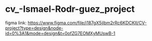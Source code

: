 # cv_-Ismael-Rodr-guez_project

figma link: https://www.figma.com/file/i187gX5jlbm2rRc6KDCKIl/CV-project?type=design&node-id=0%3A1&mode=design&t=0ofZG7EOMXyMUswB-1

